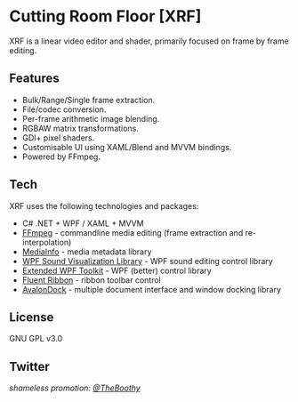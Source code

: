 Cutting Room Floor [XRF]
=========

XRF is a linear video editor and shader, primarily focused on frame by frame editing.

Features
----

- Bulk/Range/Single frame extraction.
- File/codec conversion.
- Per-frame arithmetic image blending.
- RGBAW matrix transformations.
- GDI+ pixel shaders.
- Customisable UI using XAML/Blend and MVVM bindings.
- Powered by FFmpeg.

Tech
----

XRF uses the following technologies and packages:

* C# .NET + WPF / XAML + MVVM
* [FFmpeg] - commandline media editing (frame extraction and re-interpolation)
* [MediaInfo] - media metadata library
* [WPF Sound Visualization Library] - WPF sound editing control library
* [Extended WPF Toolkit] - WPF (better) control library
* [Fluent Ribbon] - ribbon toolbar control
* [AvalonDock] - multiple document interface and window docking library

License
----

GNU GPL v3.0


Twitter
----
*shameless promotion: [@TheBoothy]*


[FFmpeg]:https://www.ffmpeg.org
[MediaInfo]:http://mediaarea.net
[WPF Sound Visualization Library]:http://wpfsvl.codeplex.com
[Extended WPF Toolkit]:http://wpftoolkit.codeplex.com
[Fluent Ribbon]:http://fluent.codeplex.com
[AvalonDock]:http://avalondock.codeplex.com
[@TheBoothy]:http://twitter.com/TheBoothy
